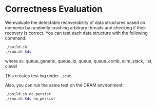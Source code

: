 # Correctness Evaluation

We evaluate the detectable recoverability of data structures based on memento by randomly crashing arbitrary threads and checking if their recovery is correct. You can test each data structure with the following command:

```bash
./build.sh
./run.sh $ds
```

where `ds`: queue_general, queue_lp, queue, queue_comb, elim_stack, list, clevel

This creates test log under `./out`.

Also, you can run the same test on the DRAM environment:

```bash
./build.sh no_persist
./run.sh $ds no_persist
```
